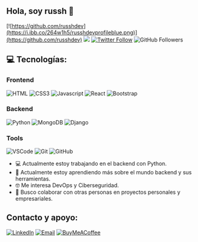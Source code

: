 ## Hola, soy russh 👋
[![https://github.com/russhdev](https://i.ibb.co/264w1h5/russhdevprofileblue.png)](https://github.com/russhdev)
![](https://komarev.com/ghpvc/?username=russhdev&color=blue)
[![Twitter Follow](https://img.shields.io/twitter/follow/russhdevmx?style=social)](https://twitter.com/russhdevmx)
![GitHub Followers](https://img.shields.io/github/followers/russhdev?style=social)

## 💻 Tecnologías:
### Frontend
![HTML](https://img.shields.io/badge/HTML5-E34F26?style=for-the-badge&labelColor=black&logo=html5&logoColor=E34F26)
![CSS3](https://img.shields.io/badge/CSS3-1572B6?style=for-the-badge&labelColor=black&logo=css3&logoColor=1572B6)
![Javascript](https://img.shields.io/badge/Javascript-F0DB4F?style=for-the-badge&labelColor=black&logo=javascript&logoColor=F0DB4F)
![React](https://img.shields.io/badge/-React-61DBFB?style=for-the-badge&labelColor=black&logo=react&logoColor=61DBFB)
![Bootstrap](https://img.shields.io/badge/Bootstrap-563D7C?style=for-the-badge&labelColor=black&logo=bootstrap&logoColor=563D7C)
<!--![My Skills](https://skillicons.dev/icons?i=html,css,js,bootstrap,react&perline=8)-->
### Backend
![Python](https://img.shields.io/badge/Python-0078d7?style=for-the-badge&labelColor=black&logo=python&logoColor=F0DB4F)
![MongoDB](https://img.shields.io/badge/MongoDB-0078d7?style=for-the-badge&labelColor=black&logo=mongodb&logoColor=0078d7)
![Django](https://img.shields.io/badge/Django-0078d7?style=for-the-badge&labelColor=black&logo=django&logoColor=0078d7)
<!--![My Skills](https://skillicons.dev/icons?i=py,django,mongodb&perline=8)-->
### Tools
![VSCode](https://img.shields.io/badge/Visual_Studio-0078d7?style=for-the-badge&labelColor=black&logo=visual%20studio&logoColor=0078d7)
![Git](https://img.shields.io/badge/Git-F05032?style=for-the-badge&labelColor=black&logo=git&logoColor=F05032)
![GitHub](https://img.shields.io/badge/GitHub-F05032?style=for-the-badge&labelColor=black&logo=github&logoColor=FFFFFF)
<!--![My Skills](https://skillicons.dev/icons?i=vscode,git,github,windows,ai,ps&perline=8)-->

- 💻 Actualmente estoy trabajando en el backend con Python.
- 🌱 Actualmente estoy aprendiendo más sobre el mundo backend y sus herramientas.
- 🤓 Me interesa DevOps y Ciberseguridad.
- 🦾 Busco colaborar con otras personas en proyectos personales y empresariales.

## Contacto y apoyo:
[![LinkedIn](https://img.shields.io/badge/LinkedIn-russh_dev-0077B5?style=for-the-badge&logo=linkedin&logoColor=white&labelColor=101010)](https://www.linkedin.com/in/russhdev)
[![Email](https://img.shields.io/badge/russhdevmx@gmail.com-email_-D14836?style=for-the-badge&logo=gmail&logoColor=white&labelColor=101010)](mailto:russhdevmx@gmail.com)
[![BuyMeACoffee](https://img.shields.io/badge/Buy_Me_A_Coffee-apoyamitrabajo-FFDD00?style=for-the-badge&logo=buy-me-a-coffee&logoColor=white&labelColor=101010)](https://www.buymeacoffee.com/russhdev)

<!--
**russhdev/russhdev** is a ✨ _special_ ✨ repository because its `README.md` (this file) appears on your GitHub profile.

Here are some ideas to get you started:

- 🔭 I’m currently working on ...
- 🌱 I’m currently learning ...
- 👯 I’m looking to collaborate on ...
- 🤔 I’m looking for help with ...
- 💬 Ask me about ...
- 📫 How to reach me: ...
- 😄 Pronouns: ...
- ⚡ Fun fact: ...
-->
